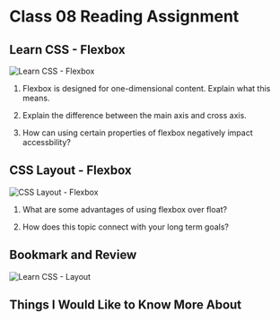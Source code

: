 # Class 08 Reading Assignment

## Learn CSS - Flexbox

![Learn CSS - Flexbox](https://web.dev/learn/css/flexbox/)

1. Flexbox is designed for one-dimensional content. Explain what this means.

2. Explain the difference between the main axis and cross axis.

3. How can using certain properties of flexbox negatively impact accessbility?

## CSS Layout - Flexbox

![CSS Layout - Flexbox](https://developer.mozilla.org/en-US/docs/Learn/CSS/CSS_layout/Flexbox)

1. What are some advantages of using flexbox over float?

2. How does this topic connect with your long term goals?

## Bookmark and Review

![Learn CSS - Layout](https://web.dev/learn/css/layout/)

## Things I Would Like to Know More About
